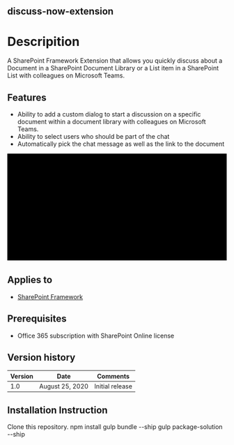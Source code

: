 ## discuss-now-extension

# Descripition
A SharePoint Framework Extension that allows you quickly discuss about a Document in a SharePoint Document Library or a List item in a SharePoint List with colleagues on Microsoft Teams.

## Features
- Ability to add a custom dialog to start a discussion on a specific document within a document library with colleagues on Microsoft Teams.
- Ability to select users who should be part of the chat
- Automatically pick the chat message as well as the link to the document

![Demo](/assets/New-DiscussNow.gif)

## Applies to

- [SharePoint Framework](https:/dev.office.com/sharepoint)

## Prerequisites

- Office 365 subscription with SharePoint Online license

## Version history

| Version | Date              | Comments        |
| ------- | ----------------- | --------------- |
| 1.0     | August 25, 2020 | Initial release |


## Installation Instruction

Clone this repository.
npm install
gulp bundle --ship
gulp package-solution --ship


